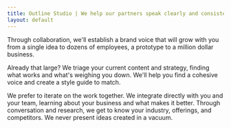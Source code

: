 ```yaml
---
title: Outline Studio | We help our partners speak clearly and consistently
layout: default
---
```


Through collaboration, we'll establish a brand voice that will grow with you from a single idea to dozens of employees, a prototype to a million dollar business.

Already that large? We triage your current content and strategy, finding what works and what's weighing you down. We'll help you find a cohesive voice and create a style guide to match. 

We prefer to iterate on the work together. We integrate directly with you and your team, learning about your business and what makes it better. Through conversation and research, we get to know your industry, offerings, and competitors. We never present ideas created in a vacuum.